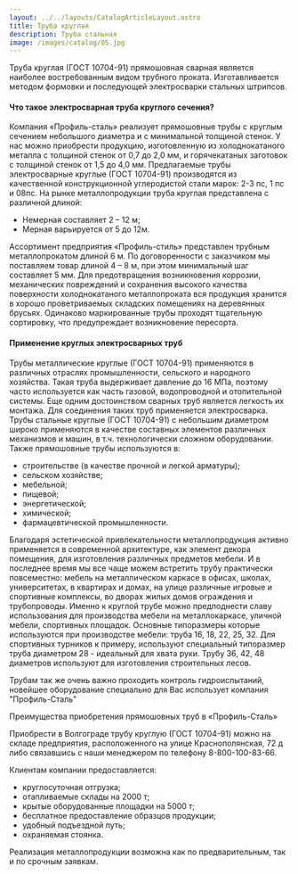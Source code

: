 ```yaml
---
layout: ../../layouts/CatalogArticleLayout.astro
title: Труба круглая
description: Труба стальная
image: /images/catalog/05.jpg
---
```


Труба круглая (ГОСТ 10704-91) прямошовная сварная является наиболее востребованным видом трубного проката. Изготавливается методом формовки и последующей электросварки стальных штрипсов.

#### Что такое электросварная труба круглого сечения?

Компания «Профиль-сталь» реализует прямошовные трубы с круглым сечением небольшого диаметра и с минимальной толщиной стенок. У нас можно приобрести продукцию, изготовленную из холоднокатаного металла с толщиной стенок от 0,7 до 2,0 мм, и горячекатаных заготовок с толщиной стенок от 1,5 до 4,0 мм. Предлагаемые трубы электросварные круглые (ГОСТ 10704-91) производятся из качественной конструкционной углеродистой стали марок: 2-3 пс, 1 пс и 08пс.
На рынке металлопродукции труба круглая представлена с различной длиной:

- Немерная составляет 2 – 12 м;
- Мерная варьируется от 5 до 12м.

Ассортимент предприятия «Профиль-стиль» представлен трубным металлопрокатом длиной 6 м. По договоренности с заказчиком мы поставляем товар длиной 4 – 8 м, при этом минимальный шаг составляет 5 мм.
Для предотвращения возникновения коррозии, механических повреждений и сохранения высокого качества поверхности холоднокатаного металлопроката вся продукция хранится в хорошо проветриваемых складских помещениях на деревянных брусьях. Одинаково маркированные трубы проходят тщательную сортировку, что предупреждает возникновение пересорта.

#### Применение круглых электросварных труб

Трубы металлические круглые (ГОСТ 10704-91) применяются в различных отраслях промышленности, сельского и народного хозяйства. Такая труба выдерживает давление до 16 МПа, поэтому часто используется как часть газовой, водопроводной и отопительной системы. Еще одним достоинством сварных труб является легкость их монтажа. Для соединения таких труб применяется электросварка.
Трубы стальные круглые (ГОСТ 10704-91) с небольшим диаметром широко применяются в качестве составных элементов различных механизмов и машин, в т.ч. технологически сложном оборудовании. Также прямошовные трубы используются в:

- строительстве (в качестве прочной и легкой арматуры);
- сельском хозяйстве;
- мебельной;
- пищевой;
- энергетической;
- химической;
- фармацевтической промышленности.

Благодаря эстетической привлекательности металлопродукция активно применяется в современной архитектуре, как элемент декора помещения, для изготовления различных предметов мебели. И в последнее время мы все чаще можем встретить трубу практически повсеместно: мебель на металлическом каркасе в офисах, школах, университетах, в квартирах и домах, на улице различные игровые и спортивные комплексы, во дворах жилых домов ограждения и трубопроводы. Именно к круглой трубе можно предподнести славу использования для производства мебели на металлокаркасе, уличной мебели, спортивных площадок. Основные типоразмеры которые используются при производстве мебели: труба 16, 18, 22, 25, 32. Для спортивных турников к примеру, используют специальный типоразмер труба диаметром 28 - идеальный для хвата руки. Трубу 36, 42, 48 диаметров используют для изготовления строительных лесов.

Трубам так же очень важно проходить контроль гидроиспытаний, новейшее оборудование специально для Вас использует компания "Профиль-Сталь"

Преимущества приобретения прямошовных труб в «Профиль-Сталь»

Приобрести в Волгограде трубу круглую (ГОСТ 10704-91) можно на складе предприятия, расположенного на улице Краснополянская, 72 д либо связавшись с наши менеджером по телефону 8-800-100-83-66.

Клиентам компании предоставляется:

- круглосуточная отгрузка;
- отапливаемые склады на 2000 т;
- крытые оборудованные площадки на 5000 т;
- бесплатное предоставление образцов продукции;
- удобный подъездной путь;
- охраняемая стоянка.

Реализация металлопродукции возможна как по предварительным, так и по срочным заявкам.
